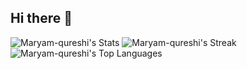## Hi there 👋

![Maryam-qureshi's Stats](https://github-readme-stats.vercel.app/api?username=Maryam-qureshi&theme=graywhite&show_icons=true&hide_border=true&count_private=true)
![Maryam-qureshi's Streak](https://github-readme-streak-stats.herokuapp.com/?user=Maryam-qureshi&theme=graywhite&hide_border=true)
![Maryam-qureshi's Top Languages](https://github-readme-stats.vercel.app/api/top-langs/?username=Maryam-qureshi&theme=graywhite&show_icons=true&hide_border=true&layout=compact)
<!--
**Maryam-qureshi/Maryam-qureshi** is a ✨ _special_ ✨ repository because its `README.md` (this file) appears on your GitHub profile.

Here are some ideas to get you started:

- 🔭 I’m currently working on ...
- 🌱 I’m currently learning ...
- 👯 I’m looking to collaborate on ...
- 🤔 I’m looking for help with ...
- 💬 Ask me about ...
- 📫 How to reach me: ...
- 😄 Pronouns: ...
- ⚡ Fun fact: ...
-->
